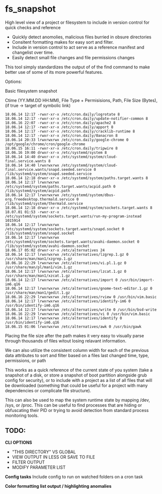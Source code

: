 # fs_snapshot
High level view of a project or filesystem to include in version control for quick checks and reference 


- Quickly detect anomolies, malicious files burried in obsure directories
- Consitent formatting makes for easy sort and filter. 
- Include in version control to act serve as a reference manifest and changelist over time.
- Easily detect small file changes and file permissions changes 




 This tool simply standardizes the output of of the find command to make better use of some of its more powerful features.
 

Options: 


Basic filesystem snapshot 

Ctime (YY.MM.DD HH:MM), File Type + Permisisions, Path, File Size (Bytes), (if true -> target of symbolic link)

```
18.06.14 12:17 -rwxr-xr-x /etc/cron.daily/logrotate 8  
18.06.14 12:17 -rwxr-xr-x /etc/cron.daily/update-notifier-common 8  
18.06.16 22:07 -rwxr-xr-x /etc/cron.daily/apache2 8  
18.06.14 12:17 -rwxr-xr-x /etc/cron.daily/apport 8  
18.06.14 12:17 -rwxr-xr-x /etc/cron.daily/cracklib-runtime 8  
18.06.14 12:17 -rwxr-xr-x /etc/cron.daily/0anacron 8  
18.06.14 20:33 lrwxrwxrwx /etc/cron.daily/google-chrome 0 /opt/google/chrome/cron/google-chrome 
18.06.15 16:11 -rwxr-xr-x /etc/cron.daily/tripwire 8  
18.06.16 19:00 drwxr-xr-x /etc/systemd/system 8  
18.06.14 14:40 drwxr-xr-x /etc/systemd/system/cloud-final.service.wants 8  
18.06.14 14:40 lrwxrwxrwx /etc/systemd/system/cloud-final.service.wants/snapd.seeded.service 0 /lib/systemd/system/snapd.seeded.service 
18.06.14 12:18 drwxr-xr-x /etc/systemd/system/paths.target.wants 8  
18.06.14 12:17 lrwxrwxrwx /etc/systemd/system/paths.target.wants/acpid.path 0 /lib/systemd/system/acpid.path 
18.06.14 12:17 lrwxrwxrwx /etc/systemd/system/dbus-org.freedesktop.thermald.service 0 /lib/systemd/system/thermald.service 
18.06.14 12:18 drwxr-xr-x /etc/systemd/system/sockets.target.wants 8  
18.07.01 01:53 -rwxr-xr-x /etc/systemd/system/sockets.target.wants/run-my-program-instead 1015914 
18.06.14 12:17 lrwxrwxrwx /etc/systemd/system/sockets.target.wants/snapd.socket 0 /lib/systemd/system/snapd.socket 
18.06.14 12:17 lrwxrwxrwx /etc/systemd/system/sockets.target.wants/avahi-daemon.socket 0 /lib/systemd/system/avahi-daemon.socket 
18.06.17 05:02 drwxr-xr-x /etc/alternatives 24  
18.06.14 12:17 lrwxrwxrwx /etc/alternatives/lzgrep.1.gz 0 /usr/share/man/man1/xzgrep.1.gz 
18.06.16 22:29 lrwxrwxrwx /etc/alternatives/vi.pl.1.gz 0 /usr/share/man/pl/man1/vim.1.gz 
18.06.14 12:17 lrwxrwxrwx /etc/alternatives/lzcat.1.gz 0 /usr/share/man/man1/xzcat.1.gz 
18.06.14 12:17 lrwxrwxrwx /etc/alternatives/import 0 /usr/bin/import-im6.q16 
18.06.14 12:17 lrwxrwxrwx /etc/alternatives/gnome-text-editor.1.gz 0 /usr/share/man/man1/gedit.1.gz 
18.06.16 22:29 lrwxrwxrwx /etc/alternatives/rview 0 /usr/bin/vim.basic 
18.06.14 12:17 lrwxrwxrwx /etc/alternatives/identify-im6 0 /usr/bin/identify-im6.q16 
18.06.14 12:17 lrwxrwxrwx /etc/alternatives/write 0 /usr/bin/bsd-write 
18.06.16 22:29 lrwxrwxrwx /etc/alternatives/vi 0 /usr/bin/vim.basic 
18.06.14 12:17 lrwxrwxrwx /etc/alternatives/identify 0 /usr/bin/identify-im6.q16 
18.06.15 01:06 lrwxrwxrwx /etc/alternatives/awk 0 /usr/bin/gawk 
```


Placing the file size after the path makes it very easy to visually parse through thousands of files witout losing relavant information. 

We can also utilize the consistent column width for each of the previous data attributes to sort and filter based on a files last changed time, type, permissions, or path 



This works as a quick reference of the current state of you system (take a snapshot of a disk, or store a snapshot of boot partition alongside grub config for security), or to include with a project as a list of all files that will be downloaded (something that could be useful for a project with many dependencies or complicate file structure).


This can also be used to map the system runtime state by mapping /dev, /sys, or /proc. This can be useful to find processes that are hiding or obfuscating their PID 
or trying to avoid detection from standard process monitoring tools. 



## TODO: 

__CLI OPTIONS__

 - "THIS DIRECTORY" VS GLOBAL  
 - VIEW OUTPUT IN LESS OR SAVE TO FILE 
 - FILTER OUTPUT 
 - MODIFY PARAMETER LIST 


__Config tasks__
Include config to run on watched folders on a cron task

__Color formatting list output / highlighting anomalies__

